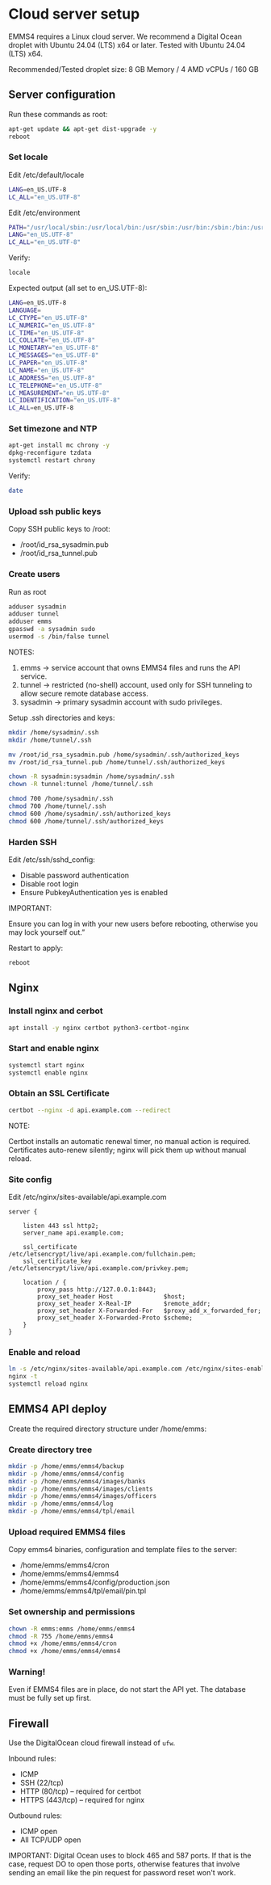 # Cloud server setup

EMMS4 requires a Linux cloud server. We recommend a Digital Ocean droplet with Ubuntu 24.04 (LTS) x64 or later. Tested with Ubuntu 24.04 (LTS) x64. 

Recommended/Tested droplet size: 8 GB Memory / 4 AMD vCPUs / 160 GB 

## Server configuration

Run these commands as root:

```bash
apt-get update && apt-get dist-upgrade -y
reboot
```

### Set locale

Edit /etc/default/locale

```bash
LANG=en_US.UTF-8
LC_ALL="en_US.UTF-8"
```

Edit /etc/environment

```bash
PATH="/usr/local/sbin:/usr/local/bin:/usr/sbin:/usr/bin:/sbin:/bin:/usr/games:/usr/local/games:/snap/bin"
LANG="en_US.UTF-8"
LC_ALL="en_US.UTF-8"
```

Verify:
```bash
locale
```

Expected output (all set to en_US.UTF-8):
```bash
LANG=en_US.UTF-8
LANGUAGE=
LC_CTYPE="en_US.UTF-8"
LC_NUMERIC="en_US.UTF-8"
LC_TIME="en_US.UTF-8"
LC_COLLATE="en_US.UTF-8"
LC_MONETARY="en_US.UTF-8"
LC_MESSAGES="en_US.UTF-8"
LC_PAPER="en_US.UTF-8"
LC_NAME="en_US.UTF-8"
LC_ADDRESS="en_US.UTF-8"
LC_TELEPHONE="en_US.UTF-8"
LC_MEASUREMENT="en_US.UTF-8"
LC_IDENTIFICATION="en_US.UTF-8"
LC_ALL=en_US.UTF-8
```

### Set timezone and NTP

```bash
apt-get install mc chrony -y
dpkg-reconfigure tzdata
systemctl restart chrony
```

Verify:
```bash
date
```

### Upload ssh public keys

Copy SSH public keys to /root:

* /root/id_rsa_sysadmin.pub
* /root/id_rsa_tunnel.pub

### Create users

Run as root

```bash
adduser sysadmin
adduser tunnel
adduser emms
gpasswd -a sysadmin sudo
usermod -s /bin/false tunnel
```

NOTES:

1. emms → service account that owns EMMS4 files and runs the API service.
2. tunnel → restricted (no-shell) account, used only for SSH tunneling to allow secure remote database access.
3. sysadmin → primary sysadmin account with sudo privileges.

Setup .ssh directories and keys:

```bash
mkdir /home/sysadmin/.ssh
mkdir /home/tunnel/.ssh

mv /root/id_rsa_sysadmin.pub /home/sysadmin/.ssh/authorized_keys
mv /root/id_rsa_tunnel.pub /home/tunnel/.ssh/authorized_keys

chown -R sysadmin:sysadmin /home/sysadmin/.ssh
chown -R tunnel:tunnel /home/tunnel/.ssh

chmod 700 /home/sysadmin/.ssh
chmod 700 /home/tunnel/.ssh
chmod 600 /home/sysadmin/.ssh/authorized_keys
chmod 600 /home/tunnel/.ssh/authorized_keys
```

### Harden SSH

Edit /etc/ssh/sshd_config:

* Disable password authentication
* Disable root login
* Ensure PubkeyAuthentication yes is enabled

IMPORTANT:

Ensure you can log in with your new users before rebooting, otherwise you may lock yourself out.”

Restart to apply:

```bash
reboot
```

## Nginx

### Install nginx and cerbot
```bash
apt install -y nginx certbot python3-certbot-nginx
```

### Start and enable nginx
```bash
systemctl start nginx
systemctl enable nginx
```

### Obtain an SSL Certificate
```bash
certbot --nginx -d api.example.com --redirect
```

NOTE:

Certbot installs an automatic renewal timer, no manual action is required. Certificates auto-renew silently; nginx will pick them up without manual reload.

### Site config

Edit /etc/nginx/sites-available/api.example.com
```nginx
server {

    listen 443 ssl http2;
    server_name api.example.com;

    ssl_certificate     /etc/letsencrypt/live/api.example.com/fullchain.pem;
    ssl_certificate_key /etc/letsencrypt/live/api.example.com/privkey.pem;

    location / {
        proxy_pass http://127.0.0.1:8443;
        proxy_set_header Host              $host;
        proxy_set_header X-Real-IP         $remote_addr;
        proxy_set_header X-Forwarded-For   $proxy_add_x_forwarded_for;
        proxy_set_header X-Forwarded-Proto $scheme;
    }
}
```

### Enable and reload
```bash
ln -s /etc/nginx/sites-available/api.example.com /etc/nginx/sites-enabled/
nginx -t
systemctl reload nginx
```

## EMMS4 API deploy

Create the required directory structure under /home/emms:

### Create directory tree

```bash
mkdir -p /home/emms/emms4/backup
mkdir -p /home/emms/emms4/config
mkdir -p /home/emms/emms4/images/banks
mkdir -p /home/emms/emms4/images/clients
mkdir -p /home/emms/emms4/images/officers
mkdir -p /home/emms/emms4/log
mkdir -p /home/emms/emms4/tpl/email
```

### Upload required EMMS4 files

Copy emms4 binaries, configuration and template files to the server:

* /home/emms/emms4/cron
* /home/emms/emms4/emms4
* /home/emms/emms4/config/production.json
* /home/emms/emms4/tpl/email/pin.tpl

### Set ownership and permissions
```bash
chown -R emms:emms /home/emms/emms4
chmod -R 755 /home/emms/emms4
chmod +x /home/emms/emms4/cron
chmod +x /home/emms/emms4/emms4
```
### Warning!

Even if EMMS4 files are in place, do not start the API yet.
The database must be fully set up first.

## Firewall

Use the DigitalOcean cloud firewall instead of `ufw`.  

Inbound rules:

* ICMP
* SSH (22/tcp)
* HTTP (80/tcp) – required for certbot
* HTTPS (443/tcp) – required for nginx

Outbound rules:

* ICMP open
* All TCP/UDP open

IMPORTANT: Digital Ocean uses to block 465 and 587 ports. If that is the case, request DO to open those ports, otherwise features that involve sending an email like the pin request for password reset won't work.
